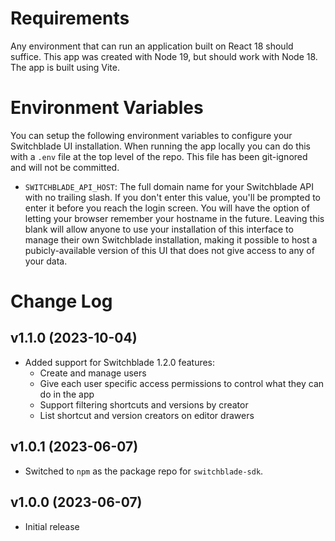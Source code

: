 # Requirements

Any environment that can run an application built on React 18 should suffice. This app was created with Node 19, but should work with Node 18. The app is built using Vite.

# Environment Variables

You can setup the following environment variables to configure your Switchblade UI installation. When running the app locally you can do this with a `.env` file at the top level of the repo. This file has been git-ignored and will not be committed.

- `SWITCHBLADE_API_HOST`: The full domain name for your Switchblade API with no trailing slash. If you don't enter this value, you'll be prompted to enter it before you reach the login screen. You will have the option of letting your browser remember your hostname in the future. Leaving this blank will allow anyone to use your installation of this interface to manage their own Switchblade installation, making it possible to host a pubicly-available version of this UI that does not give access to any of your data.

# Change Log

## v1.1.0 (2023-10-04)
- Added support for Switchblade 1.2.0 features:
  - Create and manage users
  - Give each user specific access permissions to control what they can do in the app
  - Support filtering shortcuts and versions by creator
  - List shortcut and version creators on editor drawers

## v1.0.1 (2023-06-07)
- Switched to `npm` as the package repo for `switchblade-sdk`.

## v1.0.0 (2023-06-07)
- Initial release